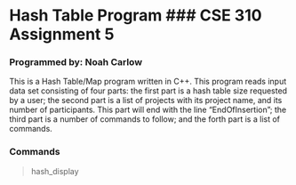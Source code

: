 # Hash Table Program ### CSE 310 Assignment 5
### Programmed by: Noah Carlow

This is a Hash Table/Map program written in C++. This program reads input data set consisting of four parts: the first part is a hash table size requested by a user; the second part is a list of projects with  its project name, and its number of participants. This part will end with the line “EndOfInsertion”; the third part is a number of commands to follow; and the forth part is a list of commands.

### Commands
> hash_display